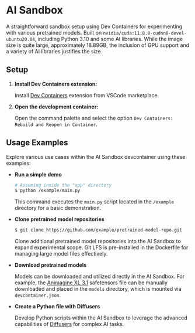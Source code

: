 # AI Sandbox

A straightforward sandbox setup using Dev Containers for experimenting with various pretrained models. Built on `nvidia/cuda:11.8.0-cudnn8-devel-ubuntu20.04`, including Python 3.10 and some AI libraries. While the image size is quite large, approximately 18.89GB, the inclusion of GPU support and a variety of AI libraries justifies the size.

## Setup

1. **Install Dev Containers extension:**

   Install [Dev Containers](https://marketplace.visualstudio.com/items?itemName=ms-vscode-remote.remote-containers) extension from VSCode marketplace.

1. **Open the development container:**

   Open the command palette and select the option `Dev Containers: Rebuild and Reopen in Container`.

## Usage Examples

Explore various use cases within the AI Sandbox devcontainer using these examples:

- **Run a simple demo**

  ```bash
  # Assuming inside the "app" directory
  $ python /example/main.py
  ```

  This command executes the `main.py` script located in the `/example` directory for a basic demonstration.

- **Clone pretrained model repositories**

  ```bash
  $ git clone https://github.com/example/pretrained-model-repo.git
  ```

  Clone additional pretrained model repositories into the AI Sandbox to expand experimental scope. Git LFS is pre-installed in the Dockerfile for managing large model files effectively.

- **Download pretrained models**

  Models can be downloaded and utilized directly in the AI Sandbox. For example, the [Animagine XL 3.1](https://huggingface.co/cagliostrolab/animagine-xl-3.1) safetensors file can be manually downloaded and placed in the `models` directory, which is mounted via `devcontainer.json`.

- **Create a Python file with Diffusers**

  Develop Python scripts within the AI Sandbox to leverage the advanced capabilities of [Diffusers](https://huggingface.co/docs/diffusers/index) for complex AI tasks.
